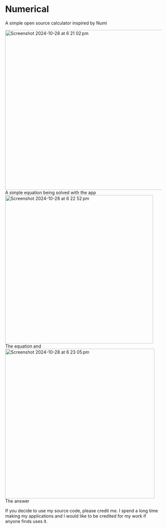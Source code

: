 # Numerical
A simple open source calculator inspired by Numi

<img width="513" alt="Screenshot 2024-10-28 at 6 21 02 pm" src="https://github.com/user-attachments/assets/3c84692c-f263-437c-bd27-df4e28654a7c">
A simple equation being solved with the app 

<img width="476" alt="Screenshot 2024-10-28 at 6 22 52 pm" src="https://github.com/user-attachments/assets/6fb96e91-c9cd-4fdd-9257-0312ee581633">
The equation and 

<img width="480" alt="Screenshot 2024-10-28 at 6 23 05 pm" src="https://github.com/user-attachments/assets/786504dd-11c2-4d8e-81df-1e69f20f5078">
The answer

If you decide to use my source code, please credit me. I spend a long time making my applications and I would like to be credited for my work if anyone finds uses it.
